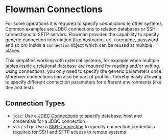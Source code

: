 # Flowman Connections

For some operations it is required to specify *connections* to other systems. Common examples are 
JDBC connections to relation databases or SSH connections to SFTP servers. Flowman provides the
capability to specify generic connection information (like hostname, url, username, password and
so on) inside a `Connection` object which can be reused at multiple places.

This simplifies working with external systems, for example when multiple tables inside a 
relational database are required for reading and/or writing. Using connections, you only need
to specify the generic parameters once. Moreover connections can also be part of profiles,
thereby easily allowing to specify different connection parameters for different environments
(like dev and test).


## Connection Types

* `jdbc`: Use a [JDBC Connectionb](jdbc.md) to specify database, host and credentials for a JDBC 
connection
* `ssh` / `sftp`: Use a [SSH Connection](ssh.md) to specify connection credentials required for SSH and SFTP
access to remote systems
